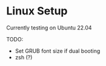 # Linux Setup

Currently testing on Ubuntu 22.04

TODO:
- Set GRUB font size if dual booting
- zsh (?)